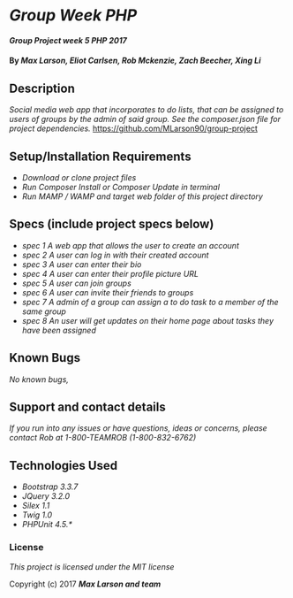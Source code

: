 # _Group Week PHP_

#### _Group Project week 5 PHP 2017_

#### By _**Max Larson, Eliot Carlsen, Rob Mckenzie, Zach Beecher, Xing Li**_

## Description

_Social media web app that incorporates to do lists, that can be assigned to users of groups by the admin of said group. See the composer.json file for project dependencies._
https://github.com/MLarson90/group-project
## Setup/Installation Requirements

* _Download or clone project files_
* _Run Composer Install or Composer Update in terminal_
* _Run MAMP / WAMP and target web folder of this project directory_

## Specs (include project specs below)
* _spec 1 A web app that allows the user to create an account_
* _spec 2 A user can log in with their created account_
* _spec 3 A user can enter their bio_
* _spec 4 A user can enter their profile picture URL_
* _spec 5 A user can join groups_
* _spec 6 A user can invite their friends to groups_
* _spec 7 A admin of a group can assign a to do task to a member of the same group_
* _spec 8 An user will get updates on their home page about tasks they have been assigned_

## Known Bugs

_No known bugs,_

## Support and contact details

_If you run into any issues or have questions, ideas or concerns, please contact Rob at 1-800-TEAMROB (1-800-832-6762)_

## Technologies Used
* _Bootstrap 3.3.7_
* _JQuery 3.2.0_
* _Silex 1.1_
* _Twig 1.0_
* _PHPUnit 4.5.*_

### License

*This project is licensed under the MIT license*

Copyright (c) 2017 **_Max Larson and team_**

